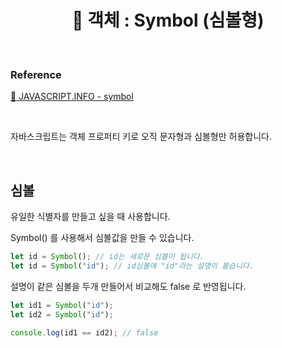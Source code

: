 # <div align="center">📍 객체 : Symbol (심볼형)</div>

<br>

### Reference

[🔗 JAVASCRIPT.INFO - symbol](https://ko.javascript.info/symbol)

<br>

자바스크립트는 객체 프로퍼티 키로 오직 문자형과 심볼형만 허용합니다.

<br>

## 심볼

유일한 식별자를 만들고 싶을 때 사용합니다.

Symbol() 를 사용해서 심볼값을 만들 수 있습니다.

```jsx
let id = Symbol(); // id는 새로운 심볼이 됩니다.
let id = Symbol("id"); // id심볼에 "id"라는 설명이 붙습니다.
```

설명이 같은 심볼을 두개 만들어서 비교해도 false 로 반영됩니다.

```jsx
let id1 = Symbol("id");
let id2 = Symbol("id");

console.log(id1 == id2); // false
```
